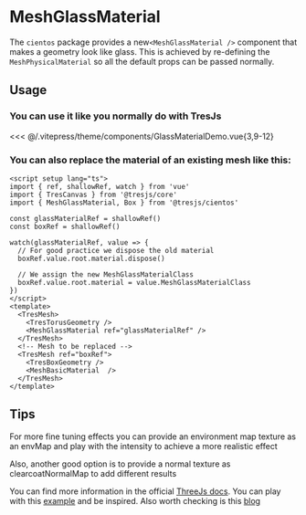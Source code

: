 # MeshGlassMaterial <Badge type="warning" text="^3.2.0" />

<DocsDemo>
  <GlassMaterialDemo />
</DocsDemo> 

The `cientos` package provides a new`<MeshGlassMaterial />` component that makes a geometry look like glass. This is achieved by re-defining the `MeshPhysicalMaterial` so all the default props can be passed normally.

## Usage

### You can use it like you normally do with TresJs

<<< @/.vitepress/theme/components/GlassMaterialDemo.vue{3,9-12}

### You can also replace the material of an existing mesh like this:

```vue{4,6-15,20}
<script setup lang="ts">
import { ref, shallowRef, watch } from 'vue'
import { TresCanvas } from '@tresjs/core'
import { MeshGlassMaterial, Box } from '@tresjs/cientos'

const glassMaterialRef = shallowRef()
const boxRef = shallowRef()

watch(glassMaterialRef, value => {
  // For good practice we dispose the old material
  boxRef.value.root.material.dispose()

  // We assign the new MeshGlassMaterialClass
  boxRef.value.root.material = value.MeshGlassMaterialClass
})
</script>
<template>
  <TresMesh>
    <TresTorusGeometry />
    <MeshGlassMaterial ref="glassMaterialRef" />
  </TresMesh>
  <!-- Mesh to be replaced -->
  <TresMesh ref="boxRef">
    <TresBoxGeometry />
    <MeshBasicMaterial  />
  </TresMesh>
</template>
```
## Tips

For more fine tuning effects you can provide an environment map texture as an envMap and play with the intensity to achieve a more realistic effect

Also, another good option is to provide a normal texture as clearcoatNormalMap to add different results

You can find more information in the official [ThreeJs docs](https://threejs.org/docs/index.html?q=phys#api/en/materials/MeshPhysicalMaterial).
You can play with this [example](https://playground.tresjs.org/experiments/glass-material) and be inspired.
Also worth checking is this [blog](https://tympanus.net/codrops/2021/10/27/creating-the-effect-of-transparent-glass-and-plastic-in-three-js/) 
